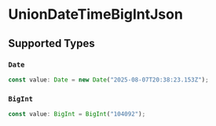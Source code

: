 # UnionDateTimeBigIntJson


## Supported Types

### `Date`

```typescript
const value: Date = new Date("2025-08-07T20:38:23.153Z");
```

### `BigInt`

```typescript
const value: BigInt = BigInt("104092");
```

